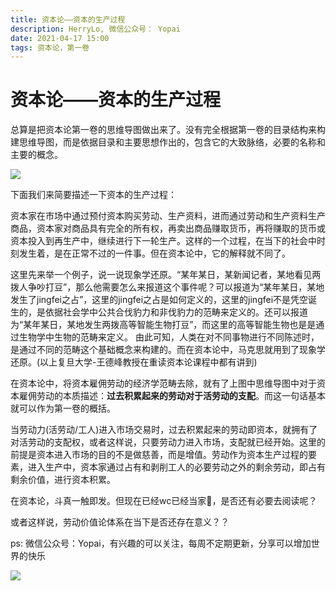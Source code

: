 ```yaml
---
title: 资本论——资本的生产过程 
description: HerryLo, 微信公众号： Yopai
date: 2021-04-17 15:00
tags: 资本论，第一卷
---
```

# 资本论——资本的生产过程

总算是把资本论第一卷的思维导图做出来了。没有完全根据第一卷的目录结构来构建思维导图，而是依据目录和主要思想作出的，包含它的大致脉络，必要的名称和主要的概念。

![](/202104/Capital_production_process.png)

下面我们来简要描述一下资本的生产过程：

资本家在市场中通过预付资本购买劳动、生产资料，进而通过劳动和生产资料生产商品，资本家对商品具有完全的所有权，再卖出商品赚取货币，再将赚取的货币或资本投入到再生产中，继续进行下一轮生产。这样的一个过程，在当下的社会中时刻发生着，是在正常不过的一件事。但在资本论中，它的解释就不同了。

这里先来举一个例子，说一说现象学还原。“某年某日，某新闻记者，某地看见两拨人争吵打豆”，那么他需要怎么来报道这个事件呢？可以报道为“某年某日，某地发生了jingfei之占”，这里的jingfei之占是如何定义的，这里的jingfei不是凭空诞生的，是依据社会学中公共合伐豹力和非伐豹力的范畴来定义的。还可以报道为“某年某日，某地发生两拨高等智能生物打豆”，而这里的高等智能生物也是是通过生物学中生物的范畴来定义。 由此可知，人类在对不同事物进行不同陈述时，是通过不同的范畴这个基础概念来构建的。而在资本论中，马克思就用到了现象学还原。(以上复旦大学-王德峰教授在重读资本论课程中都有讲到)  

在资本论中，将资本雇佣劳动的经济学范畴去除，就有了上图中思维导图中对于资本雇佣劳动的本质描述：**过去积累起来的劳动对于活劳动的支配**。而这一句话基本就可以作为第一卷的概括。

当劳动力(活劳动/工人)进入市场交易时，过去积累起来的劳动即资本，就拥有了对活劳动的支配权，或者这样说，只要劳动力进入市场，支配就已经开始。这里的前提是资本进入市场的目的不是做慈善，而是增值。劳动作为资本生产过程的要素，进入生产中，资本家通过占有和剥削工人的必要劳动之外的剩余劳动，即占有剩余价值，进行资本积累。

在资本论，斗真一触即发。但现在已经wc已经当家🐶，是否还有必要去阅读呢？

或者这样说，劳动价值论体系在当下是否还存在意义？？

ps: 微信公众号：Yopai，有兴趣的可以关注，每周不定期更新，分享可以增加世界的快乐

![](/webChat1.png)